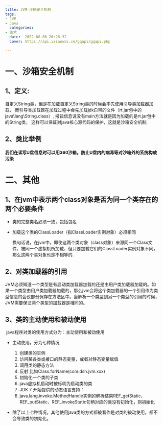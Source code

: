 ```yaml
---
title: JVM-沙箱安全机制
tags:
- JVM
- Java
  categories:
- 技术
  date:  2022-08-06 20:26:32
  cover: https://api.ixiaowai.cn/gqapi/gqapi.php

---
```


# 一、沙箱安全机制

## 1、定义:

自定义String类，但是在加载自定义String类的时候会率先使用引导类加载器加载，
而引导类加载器在加载过程中会先加载jdk自带的文件（rt.jar包中的java\lang\String.class）,
报错信息说没有main方法就是因为加载的是rt.jar包中的String类。
这样可以保证对java核心源代码的保护，这就是沙箱安全机制.

## 2、类比举例

#### 我们在读写U盘信息时可以用360沙箱，防止U盘内的病毒等对沙箱外的系统构成污染

# 二、其他

## 1、在jvm中表示两个class对象是否为同一个类存在的两个必要条件

- 类的完整类名必须一致，包括包名
- 加载这个类的ClassLoader（指ClassLoader实例对象）必须相同

  换句话说，在jvm中，即使这两个类对象（class对象）来源同一个Class文件，被同一个虚拟机所加载，但只要加载它们的ClassLoader实例对象不同，那么这两个类对象也是不相等的.

## 2、对类加载器的引用

JVM必须知道一个类型是有启动类加载器加载的还是由用户类加载器加载的。如果一个类型由用户类加载器加载的，那么jvm会将这个类加载器的一个引用作为类型信息的会议部分保存在方法区中。当解析一个类型到另一个类型的引用的时候，JVM需要保证两个类型的加载器是相同的。

## 3、类的主动使用和被动使用

​ java程序对类的使用方式分为：主动使用和被动使用

- 主动使用，分为七种情况

  1. 创建类的实例
  2. 访问某各类或接口的静态变量，或者对静态变量赋值
  3. 调用类的静态方法
  4. 反射 比如Class.forName(com.dsh.jvm.xxx)
  5. 初始化一个类的子类
  6. java虚拟机启动时被标明为启动类的类
  7. JDK 7 开始提供的动态语言支持：
  8. java.lang.invoke.MethodHandle实例的解析结果REF_getStatic、REF_putStatic、REF_invokeStatic句柄对应的类没有初始化，则初始化

- 除了以上七种情况，其他使用java类的方式都被看作是对类的被动使用，都不会导致类的初始化。

